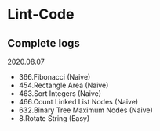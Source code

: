 # Lint-Code

## Complete logs

2020.08.07

- 366.Fibonacci (Naive)
- 454.Rectangle Area (Naive)
- 463.Sort Integers (Naive)
- 466.Count Linked List Nodes (Naive)
- 632.Binary Tree Maximum Nodes (Naive)
- 8.Rotate String (Easy)


